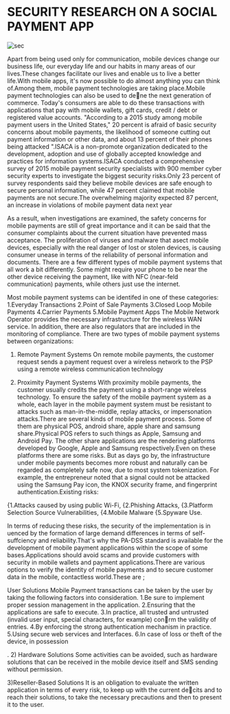 # SECURITY RESEARCH ON A SOCIAL PAYMENT APP

![sec](https://user-images.githubusercontent.com/26030084/34914551-d0d85c7e-f925-11e7-8838-7ad345e74425.png)

 
 
Apart from being used only for communication, mobile devices change our
business life, our everyday life and our habits in many areas of our lives.These
changes facilitate our lives and enable us to live a better life.With mobile
apps, it's now possible to do almost anything you can think of.Among them,
mobile payment technologies are taking place.Mobile payment technologies
can also be used to dene the next generation of commerce. Today's consumers
are able to do these transactions with applications that pay with
mobile wallets, gift cards, credit / debt or registered value accounts. "According
to a 2015 study among mobile payment users in the United States,"
20 percent is afraid of basic security concerns about mobile payments, the
likelihood of someone cutting out payment information or other data, and
about 13 percent of their phones being attacked ".ISACA is a non-promote
organization dedicated to the development, adoption and use of globally accepted
knowledge and practices for information systems.ISACA conducted a
comprehensive survey of 2015 mobile payment security specialists with 900
member cyber security experts to investigate the biggest security risks.Only
23 percent of survey respondents said they believe mobile devices are safe
enough to secure personal information, while 47 percent claimed that mobile
payments are not secure.The overwhelming majority expected 87 percent, an
increase in violations of mobile payment data next year 

As a result, when investigations are examined, the safety concerns for
mobile payments are still of great importance and it can be said that the
consumer complaints about the current situation have prevented mass acceptance.
The proliferation of viruses and malware that asect mobile devices,
especially with the real danger of lost or stolen devices, is causing consumer
unease in terms of the reliability of personal information and documents.
There are a few different types of mobile payment systems that all work
a bit differently. Some might require your phone to be near the other device
receiving the payment, like with NFC (near-feld communication) payments,
while others just use the internet.


Most mobile payment systems can be identifed in one of these categories:
1.Everyday Transactions
2.Point of Sale Payments
3.Closed Loop Mobile Payments
4.Carrier Payments
5.Mobile Payment Apps
The Mobile Network Operator provides the necessary infrastructure for
the wireless WAN service. In addition, there are also regulators that are included
in the monitoring of compliance.
There are two types of mobile payment systems between organizations:


1) Remote Payment Systems
On remote mobile payments, the customer request sends a payment request over
a wireless network to the PSP using a remote wireless communication technology


2) Proximity Payment Systems
With proximity mobile payments, the customer usually credits the payment
using a short-range wireless technology. To ensure the safety of the mobile
payment system as a whole, each layer in the mobile payment system
must be resistant to attacks such as man-in-the-middle, replay attacks, or
impersonation attacks.There are several kinds of mobile payment process.
Some of them are physical POS, android share, apple share and samsung
share.Physical POS refers to such things as Apple, Samsung and Android
Pay. The other share applications are the rendering platforms developed
by Google, Apple and Samsung respectively.Even on these platforms there
are some risks. But as days go by, the infrastructure under mobile payments
becomes more robust and naturally can be regarded as completely safe now,
due to most system tokenization. For example, the entrepreneur noted that a
signal could not be attacked using the Samsung Pay icon, the KNOX security
frame, and fingerprint authentication.Existing risks:

{1.Attacks caused by using public Wi-Fi,
{2.Phishing Attacks,
{3.Platform Selection Source Vulnerabilities,
{4.Mobile Malware
{5.Spyware Use.


In terms of reducing these risks, the security of the implementation is in
uenced
by the formation of large demand differences in terms of self-suffciency
and reliability.That's why the PA-DSS standard is available for the development
of mobile payment applications within the scope of some bases.Applications
should avoid scams and provide customers with security in mobile wallets
and payment applications.There are various options to verify the identity
of mobile payments and to secure customer data in the mobile, contactless
world.These are ;

User Solutions
Mobile Payment transactions can be taken by the user by taking the following
factors into consideration.
1.Be sure to implement proper session management in the application.
2.Ensuring that the applications are safe to execute.
3.In practice, all trusted and untrusted (invalid user input, special characters,
for example) conrm the validity of entries.
4.By enforcing the strong authentication mechanism in practice.
5.Using secure web services and Interfaces.
6.In case of loss or theft of the device, in possession


. 2) Hardware Solutions
Some activities can be avoided, such as hardware solutions that can be received
in the mobile device itself and SMS sending without permission.


3)Reseller-Based Solutions
It is an obligation to evaluate the written application in terms of every risk,
to keep up with the current decits and to reach their solutions, to take the
necessary precautions and then to present it to the user.
